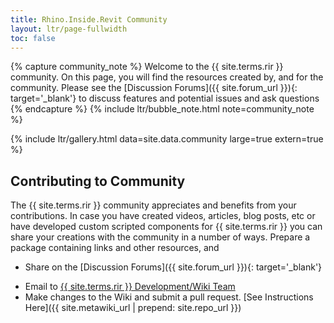```yaml
---
title: Rhino.Inside.Revit Community
layout: ltr/page-fullwidth
toc: false
---
```

{% capture community_note %}
Welcome to the {{ site.terms.rir }} community. On this page, you will find the resources created by, and for the community. Please see the [Discussion Forums]({{ site.forum_url }}){: target='_blank'} to discuss features and potential issues and ask questions
{% endcapture %}
{% include ltr/bubble_note.html note=community_note %}

{% include ltr/gallery.html data=site.data.community large=true extern=true %}

## Contributing to Community

The {{ site.terms.rir }} community appreciates and benefits from your contributions. In case you have created videos, articles, blog posts, etc or have developed custom scripted components for {{ site.terms.rir }} you can share your creations with the community in a number of ways. Prepare a package containing links and other resources, and

- Share on the [Discussion Forums]({{ site.forum_url }}){: target='_blank'}
<!-- Email link here is obfuscated. See Wiki docs for guidelines -->
- Email to <a href="#" data-dump="bWFpbHRvOnJoaW5vLmluc2lkZS5yZXZpdEBtY25lZWwuY29tP3N1YmplY3Q9Q29tbXVuaXR5IFN1Ym1pc3Npb24=" onfocus="this.href = atob(this.dataset.dump)">{{ site.terms.rir }} Development/Wiki Team</a>
- Make changes to the Wiki and submit a pull request. [See Instructions Here]({{ site.metawiki_url | prepend: site.repo_url }})

